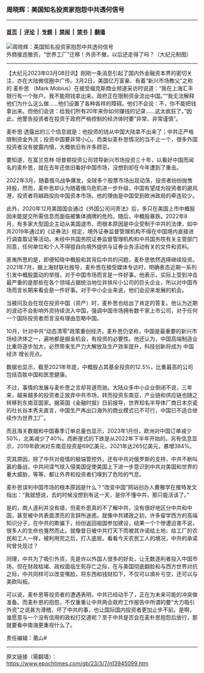 ### 周晓辉：美国知名投资家抱怨中共透何信号

---

#### [首页](../../../..?n13945099) &nbsp;|&nbsp; [评论](../../../../../epoch-comment?n13945099) &nbsp;|&nbsp; [专题](../../../../../epoch-special?n13945099) &nbsp;|&nbsp; [禁闻](../../../../../epoch-news?n13945099) &nbsp;|&nbsp; [禁书](../../../../../books?n13945099) &nbsp;|&nbsp; [翻墙](https://github.com/gfw-breaker/nogfw/blob/master/README.md?n13945099)


<div><img alt="周晓辉：美国知名投资家抱怨中共透何信号" class="attachment-djy_600_400 size-djy_600_400 wp-post-image" src="https://i.epochtimes.com/assets/uploads/2022/01/id13518989-0120_1200x800-600x400.jpg"/>
<div class="caption">
 外商接连撤资，“世界工厂”迁移！外资不撤，以后还走得了吗？（大纪元制图）
</div></div><hr/><div class="post_content" id="artbody" itemprop="articleBody">
 <!-- article content begin -->
 <p>
  【大纪元2023年03月08日讯】刚刚一条消息引起了国内外金融资本界的密切关注，亦在大陆微信圈中广传。3月2日，美国亿万富豪、有着“新兴市场教父”之称的
  <ok href="https://www.epochtimes.com/gb/tag/%E9%BA%A6%E6%9C%B4%E6%80%9D.html">
   麦朴思
  </ok>
  （Mark Mobius）在接受福克斯商业频道采访时说道：“我在上海汇丰银行有一个账户。我不能把钱拿出来。政府正在限制资金流出中国。”“我无法解释他们为什么这么做……他们设置了各种各样的障碍。他们不会说：不，你不能把钱拿出来。但他们会说：给我们所有20年来你如何赚钱的记录……这太疯狂了。”因此，他警告投资者在投资于政府严格控制的经济体时要“非常、非常谨慎”。
 </p>
 <p>
  <ok href="https://www.epochtimes.com/gb/tag/%E9%BA%A6%E6%9C%B4%E6%80%9D.html">
   麦朴思
  </ok>
  透露出的三个信息就是：他投资的钱从中国大陆拿不出来了；中共正严格限制资金外流；投资中国要非常小心。而类似麦朴思情况的当不止一个，很多外国投资者没有披露内情，大概依旧有许多顾忌。
 </p>
 <p>
  要知道，在富兰克林·坦普顿投资公司领导新兴市场投资三十年，以看好中国而闻名的麦朴思，就在去年还依旧看好中国市场，没想到却在今年遭到了重击。
 </p>
 <p>
  2022年3月，随着俄乌战争爆发，全球多个股票市场出现动荡，投资者纷纷抛售持股，然而，麦朴思却认为随着俄乌危机进一步升级，中国有望成为投资者的避风港，投资者将越趋投向中国资本市场。他的理由是中国受到欧洲政局的牵连较少。
 </p>
 <p>
  此外，2020年12月美国国会通过《外国公司问责法》后，多只在美国上市中概股因未能提交所需信息而面临被集体摘牌的危险。随后，中概股暴跌。2022年8月，有多家大型国企主动从美国退市，而根本原因是中企受制于中共的法律，如中共2019年通过的《证券法》规定，境外证券监督管理机构不得在中国境内直接进行调查取证等活动。未经中共国务院证券监督管理机构和中共国务院有关主管部门同意，任何单位和个人不得擅自向境外提供与证券业务活动有关的文件和资料。
 </p>
 <p>
  匪夷所思的是，即便知晓中概股和其背后中共的问题，麦朴思依然选择继续投资。2021年7月，据上海财联社报导，麦朴思在接受媒体专访时，明确表态近期一系列引发中概股震动的举措，对于中国市场而言是一件好事。他表示，实际上受到冲击最严重的是那些在各个领域占据统治地位并排斥小公司的巨头企业，所以对中国市场而言长期来看会是一件好事。对于中小企业来说，他们会迎来发展的机会。
 </p>
 <p>
  当被问及会在现在投资中国（资产）时，麦朴思也给出了肯定的答复。他认为近期的波动不会影响外资持续流入中国，强调中国市场拥有数千家上市公司，对于任何一个国际投资者而言没有理由忽略中国。
 </p>
 <p>
  10月，针对中共“动态清零”政策重创经济，麦朴思仍坚称，中国是最重要的新兴市场经济体之一，遍地都是掘金机会，有投资的必要性。他还认为，中国高端制造业比重将逐步加大，必然带来生产力大解放及生产效率提升，科技创新将成为
  <ok href="https://www.epochtimes.com/gb/tag/%E4%B8%AD%E5%9B%BD%E7%BB%8F%E6%B5%8E.html">
   中国经济
  </ok>
  增长亮点。
 </p>
 <p>
  数据也显示，截至2021年年底，中概股占其基金投资的12.5%，比重最高的公司包括百胜中国和医思健康。
 </p>
 <p>
  不过，事情的发展与麦朴思之言却背道而驰。大陆众多中小企业倒闭不说，三年来，越来越多的投资者正放弃中共市场，转而投资东南亚，产业链和供应链也随之转移到东南亚国家。据英国《金融时报》日前报导，世界知名半导体厂商日本京瓷的社长谷本秀夫直言，中国生产再出口海外的商业模式已不可行，中国已不适合继续作为世界工厂。
 </p>
 <p>
  而且海关数据和中国春季订单总量也显示，2023年1月份，欧洲对中国订单减少50%，北美减少了40%。而断崖式的下跌是从2022年下半年开始的。另有信息显示，2019年欧洲对东南亚投资是69亿美元，2021年达265亿美元，暴增384%。
 </p>
 <p>
  究其原因，除了中共对疫情的极端管控外，还有中共对俄罗斯的支持，中共不断叫嚣的备战，中共间谍气球入侵美国促使美国上下进一步意识到中共对美国和世界的重大威胁，等等，都让外界和投资者们嗅到了危险的气息。
 </p>
 <p>
  麦朴思误判中国市场的根本原因是什么？“改变中国”网站创办人曹雅学在推特发文指出：“我就想说，去的时候没想到有这一天，是你不懂中共，那只能活该了。”
 </p>
 <p>
  是的，商人逐利并没有错，但麦朴思真的不了解中共，没有很好地区分中共和中国，甚至被中共表面漂亮的言辞所迷惑。就像中共建政之初，许多留学西方的高端知识分子，在中共的欺骗下，纷纷返回祖国参加建设，结果一个个惨遭迫害不说，很多人的生命也戛然而止。就像昔日被中共打天下而被其许诺给土地、给工厂的农民和工人一样，被利用完之后，打入底层。看看今天农民工人的境况，中共的承诺何曾兑现过？
 </p>
 <p>
  同理，中共为了吸引外资，先是许以外国人很多的好处，让无数逐利者投入中国市场，但在财政枯竭、政权面临生死存亡之际，在与美国彻底翻脸和与西方世界对抗之际，中共同样可以改变嘴脸，将东西和钱财扣下，不仅可以填补亏空，还可以与美欧叫板。
 </p>
 <p>
  可以说，麦朴思等投资者的遭遇表明，中共已经动手了，正在为未来可能的冲突做准备。而麦朴思的抱怨，不仅重重让中共两会政府工作报告中所谓的要“大力吸引外资”之说甚为滑稽，坏了中共的事，也让国际国内投资者更加止步不前。是啊，谁愿意与一个没有信用的政权打交道呢？至于中共是否会在麦朴思抱怨后放行，那就要看中南海更重视什么了。
 </p>
 <p>
  责任编辑：莆山#
 </p>
 <!-- article content end -->
 <div id="below_article_ad">
 </div>
</div>


---

原文链接（需翻墙）：https://www.epochtimes.com/gb/23/3/7/n13945099.htm